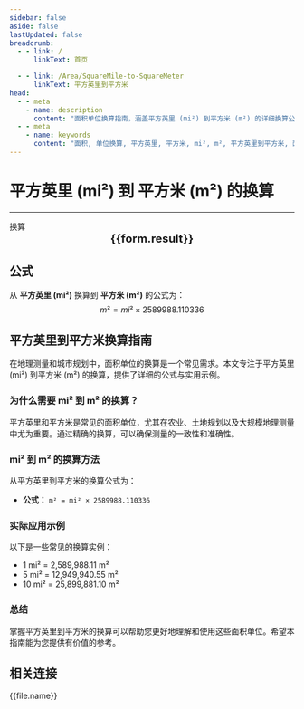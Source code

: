 ```yaml
---
sidebar: false
aside: false
lastUpdated: false
breadcrumb:
  - - link: /
      linkText: 首页

  - - link: /Area/SquareMile-to-SquareMeter
      linkText: 平方英里到平方米
head:
  - - meta
    - name: description
      content: "面积单位换算指南，涵盖平方英里 (mi²) 到平方米 (m²) 的详细换算公式与说明。"
  - - meta
    - name: keywords
      content: "面积, 单位换算, 平方英里, 平方米, mi², m², 平方英里到平方米, 面积换算指南, 平方英里换算平方米, 平方英里到平方米, 平方米换算, 平方英里转平方米, 平方米计算, 大面积换算, 地理面积测量, 平方英里符号, 平方米符号, 面积单位对照, 平方英里换算表, 平方米换算公式, 面积转换工具, 平方英里计算, 平方米计算器, 面积换算公式, 地理测量单位, 土地规划面积, 大规模土地换算, 平方英里到平方米公式, 平方米面积计算, 面积单位转换, 城市规划单位, 建筑测量面积, 平方英里平方米对照表, 面积计算工具, 国际面积单位"
---
```

# 平方英里 (mi²) 到 平方米 (m²) 的换算
---
<script setup>
import { onMounted, reactive, inject, ref } from 'vue'
import { NButton, NForm, NFormItem, NInput, NInputNumber, NSelect, NCard, useMessage,NGrid ,NGi } from 'naive-ui'
import { defineClientComponent } from 'vitepress'
import { Area } from '../../files';

const convert = inject('convert')

const form = reactive({
  number: null,
  result: '',
})

const convertHandler = () => {
  if (form.number !== null && !isNaN(form.number)) {
    const convertedValue = parseFloat(form.number) * 2589988.110336
    form.result = `${form.number}mi² = ${convertedValue.toFixed(2)}m²`
  } else {
    form.result = '请输入有效的数值。'
  }
}
</script>

<n-form size="large" :model="form">
  <n-form-item label="平方英里 (mi²)">
    <n-input-number v-model:value="form.number" placeholder="输入平方英里" style="width: 100%" />
  </n-form-item>
  <n-form-item>
    <n-button type="info" @click="convertHandler" block>换算</n-button>
  </n-form-item>
</n-form>

<n-card  embedded :bordered="false" hoverable>
  <div  style="text-align:center;font-size:20px;">
    <strong>{{form.result}}</strong>
  </div>
</n-card>

## 公式

从 **平方英里 (mi²)** 换算到 **平方米 (m²)** 的公式为：
$$ m² = mi² \times 2589988.110336 $$

## 平方英里到平方米换算指南

在地理测量和城市规划中，面积单位的换算是一个常见需求。本文专注于平方英里 (mi²) 到平方米 (m²) 的换算，提供了详细的公式与实用示例。

### 为什么需要 mi² 到 m² 的换算？

平方英里和平方米是常见的面积单位，尤其在农业、土地规划以及大规模地理测量中尤为重要。通过精确的换算，可以确保测量的一致性和准确性。

### mi² 到 m² 的换算方法

从平方英里到平方米的换算公式为：

- **公式：** `m² = mi² × 2589988.110336`

### 实际应用示例

以下是一些常见的换算实例：

- 1 mi² = 2,589,988.11 m²
- 5 mi² = 12,949,940.55 m²
- 10 mi² = 25,899,881.10 m²

### 总结

掌握平方英里到平方米的换算可以帮助您更好地理解和使用这些面积单位。希望本指南能为您提供有价值的参考。

## 相关连接
<n-grid x-gap="12" :cols="2">
  <n-gi v-for="(file, index) in Area" :key="index">
    <n-button
      text
      tag="a"
      :href="file.path"
      type="info"
    >
      {{file.name}}
    </n-button>
  </n-gi>
</n-grid>